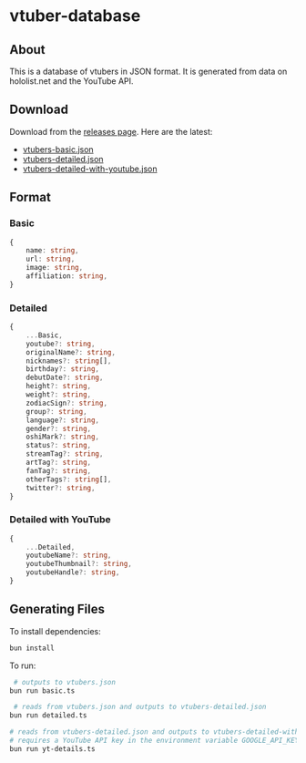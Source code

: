 # vtuber-database

## About
This is a database of vtubers in JSON format. It is generated from data on hololist.net and the YouTube API.

## Download
Download from the [releases page](https://github.com/xoltia/vtuber-database/releases).
Here are the latest:
- [vtubers-basic.json](https://github.com/xoltia/vtuber-database/releases/latest/download/vtubers-basic.json)
- [vtubers-detailed.json](https://github.com/xoltia/vtuber-database/releases/latest/download/vtubers-detailed.json)
- [vtubers-detailed-with-youtube.json](https://github.com/xoltia/vtuber-database/releases/latest/download/vtubers-detailed-with-youtube.json)

## Format

### Basic
```ts
{
    name: string,
    url: string,
    image: string,
    affiliation: string,
}
```

### Detailed
```ts
{
    ...Basic,
    youtube?: string,
    originalName?: string,
    nicknames?: string[],
    birthday?: string,
    debutDate?: string,
    height?: string,
    weight?: string,
    zodiacSign?: string,
    group?: string,
    language?: string,
    gender?: string,
    oshiMark?: string,
    status?: string,
    streamTag?: string,
    artTag?: string,
    fanTag?: string,
    otherTags?: string[],
    twitter?: string,
}
```

### Detailed with YouTube
```ts
{
    ...Detailed,
    youtubeName?: string,
    youtubeThumbnail?: string,
    youtubeHandle?: string,
}
```

## Generating Files

To install dependencies:

```bash
bun install
```

To run:

```bash
 # outputs to vtubers.json
bun run basic.ts

 # reads from vtubers.json and outputs to vtubers-detailed.json
bun run detailed.ts

# reads from vtubers-detailed.json and outputs to vtubers-detailed-with-youtube.json
# requires a YouTube API key in the environment variable GOOGLE_API_KEY
bun run yt-details.ts 
```
